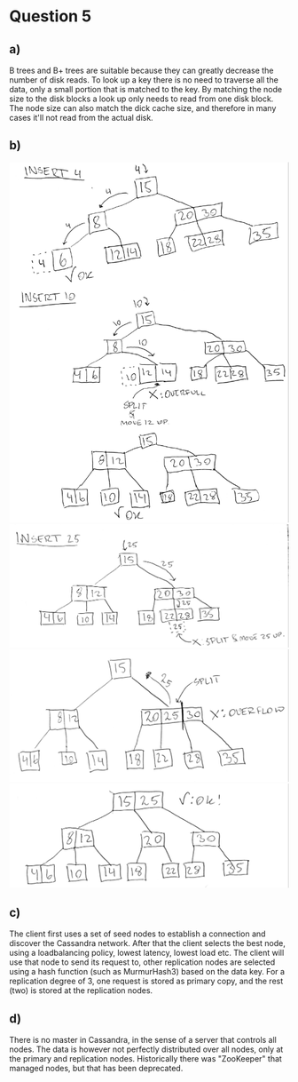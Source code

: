 # Question 5

## a)
B trees and B+ trees are suitable because they can greatly decrease the number of disk reads. To look up a key there is no need to traverse all the data, only a small portion that is matched to the key.
By matching the node size to the disk blocks a look up only needs to read from one disk block. The node size can also match the dick cache size, and therefore in many cases it'll not read from the actual disk.

## b)
![ins4-10](https://github.com/willeponken/d0018e-exam-answers/blob/master/2017-08-22/201803121419471000.jpg)
![ins25p1](https://github.com/willeponken/d0018e-exam-answers/blob/master/2017-08-22/201803121420521000.jpg)
![ins25p2](https://github.com/willeponken/d0018e-exam-answers/blob/master/2017-08-22/201803121420521001.jpg)
![ins25p3](https://github.com/willeponken/d0018e-exam-answers/blob/master/2017-08-22/201803121420521002.jpg)

## c)
The client first uses a set of seed nodes to establish a connection and discover the Cassandra network.
After that the client selects the best node, using a loadbalancing policy, lowest latency, lowest load etc.
The client will use that node to send its request to, other replication nodes are selected using a hash function (such as MurmurHash3) based on the data key.
For a replication degree of 3, one request is stored as primary copy, and the rest (two) is stored at the replication nodes.

## d)
There is no master in Cassandra, in the sense of a server that controls all nodes. The data is however not perfectly distributed over all nodes, only at the primary and replication nodes. Historically there was "ZooKeeper" that managed nodes, but that has been deprecated.
